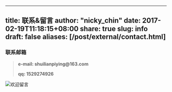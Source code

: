 
---
title: 联系&留言 
author: "nicky_chin"
date: 2017-02-19T11:18:15+08:00
share: true
slug: info
draft: false
aliases: [/post/external/contact.html]
---

### 联系邮箱

>__e-mail: shuilianpiying@163.com__
> 
> __qq: 1529274926__



![欢迎留言](http://nicky-chin.cn/follow.gif)


